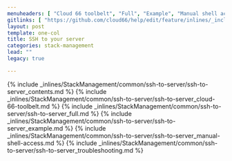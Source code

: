 ```yaml
---
menuheaders: [ "Cloud 66 toolbelt", "Full", "Example", "Manual shell access", "Troubleshooting" ]
gitlinks: [ "https://github.com/cloud66/help/edit/feature/inlines/_includes/_inlines/StackManagement/common/ssh-to-server/ssh-to-server_contents.md", "https://github.com/cloud66/help/edit/feature/inlines/_includes/_inlines/StackManagement/common/ssh-to-server/ssh-to-server_cloud-66-toolbelt.md", "https://github.com/cloud66/help/edit/feature/inlines/_includes/_inlines/StackManagement/common/ssh-to-server/ssh-to-server_full.md", "https://github.com/cloud66/help/edit/feature/inlines/_includes/_inlines/StackManagement/common/ssh-to-server/ssh-to-server_example.md", "https://github.com/cloud66/help/edit/feature/inlines/_includes/_inlines/StackManagement/common/ssh-to-server/ssh-to-server_manual-shell-access.md", "https://github.com/cloud66/help/edit/feature/inlines/_includes/_inlines/StackManagement/common/ssh-to-server/ssh-to-server_troubleshooting.md" ]
layout: post
template: one-col
title: SSH to your server
categories: stack-management
lead: ""
legacy: true

---
```


<a name="1"></a>{% include _inlines/StackManagement/common/ssh-to-server/ssh-to-server_contents.md %}
<a name="2"></a>{% include _inlines/StackManagement/common/ssh-to-server/ssh-to-server_cloud-66-toolbelt.md %}
<a name="3"></a>{% include _inlines/StackManagement/common/ssh-to-server/ssh-to-server_full.md %}
<a name="4"></a>{% include _inlines/StackManagement/common/ssh-to-server/ssh-to-server_example.md %}
<a name="5"></a>{% include _inlines/StackManagement/common/ssh-to-server/ssh-to-server_manual-shell-access.md %}
<a name="6"></a>{% include _inlines/StackManagement/common/ssh-to-server/ssh-to-server_troubleshooting.md %}